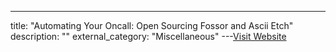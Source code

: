 ---
title: "Automating Your Oncall: Open Sourcing Fossor and Ascii Etch"
description: ""
external_category: "Miscellaneous"
---[Visit Website](https://engineering.linkedin.com/blog/2017/12/open-sourcing-fossor-and-ascii-etch)

